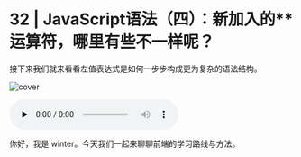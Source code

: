 # 32 | JavaScript语法（四）：新加入的**运算符，哪里有些不一样呢？

接下来我们就来看看左值表达式是如何一步步构成更为复杂的语法结构。

![cover](https://static001.geekbang.org/resource/image/13/6b/13daccec5e12c89ea63e8c51dd20cb6b.jpg)

<audio id="audio" controls="" preload="none">
    <source id="mp3" src="/mp3/32.mp3">
</audio>

你好，我是 winter。今天我们一起来聊聊前端的学习路线与方法。